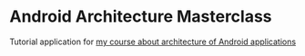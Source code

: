 # Android Architecture Masterclass

Tutorial application for [my course about architecture of Android applications](https://go.techyourchance.com/android-architecture-course-github)
